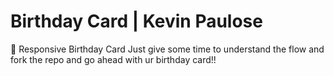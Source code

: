 # Birthday Card | Kevin Paulose
🎂 Responsive Birthday Card
Just give some time to understand the flow and fork the repo and go ahead with ur birthday card!!
